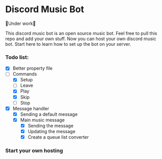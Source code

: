 # Discord Music Bot

🚧Under work🚧

This discord music bot is an open source music bot.
Feel free to pull this repo and add your own stuff.
Now you can host your own discord music bot. Start here to
learn how to set up the bot on your server.

### Todo list:

- [X] Better property file
- [ ] Commands
    - [X] Setup
    - [ ] Leave
    - [X] Play
    - [X] Skip
    - [ ] Stop
- [X] Message handler
    - [X] Sending a default message
    - [X] Main music message
        - [X] Sending the message
        - [X] Updating the message
        - [X] Create a queue list converter

### Start your own hosting